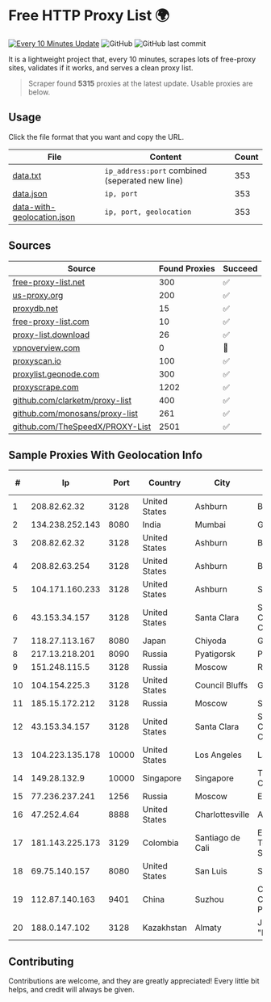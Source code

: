 
# Free HTTP Proxy List 🌍

[![Every 10 Minutes Update](https://github.com/mertguvencli/http-proxy-list/actions/workflows/main.yml/badge.svg?branch=main)](https://github.com/mertguvencli/http-proxy-list/actions/workflows/main.yml)
![GitHub](https://img.shields.io/github/license/mertguvencli/http-proxy-list)
![GitHub last commit](https://img.shields.io/github/last-commit/mertguvencli/http-proxy-list)

It is a lightweight project that, every 10 minutes, scrapes lots of free-proxy sites, validates if it works, and serves a clean proxy list.


> Scraper found **5315** proxies at the latest update. Usable proxies are below.

## Usage

Click the file format that you want and copy the URL.


|File|Content|Count|
|----|-------|-----|
|[data.txt](https://raw.githubusercontent.com/mertguvencli/http-proxy-list/main/proxy-list/data.txt)|`ip_address:port` combined (seperated new line)|353|
|[data.json](https://raw.githubusercontent.com/mertguvencli/http-proxy-list/main/proxy-list/data.json)|`ip, port`|353|
|[data-with-geolocation.json](https://raw.githubusercontent.com/mertguvencli/http-proxy-list/main/proxy-list/data-with-geolocation.json)|`ip, port, geolocation`|353|

## Sources

|Source|Found Proxies|Succeed|
|------|-------------|-------|
|[free-proxy-list.net](https://free-proxy-list.net)|300|✅|
|[us-proxy.org](https://www.us-proxy.org)|200|✅|
|[proxydb.net](http://proxydb.net)|15|✅|
|[free-proxy-list.com](https://free-proxy-list.com/?page=&port=&type%5B%5D=http&type%5B%5D=https&up_time=0&search=Search)|10|✅|
|[proxy-list.download](https://www.proxy-list.download/HTTP)|26|✅|
|[vpnoverview.com](https://vpnoverview.com/privacy/anonymous-browsing/free-proxy-servers)|0|🚫|
|[proxyscan.io](https://www.proxyscan.io)|100|✅|
|[proxylist.geonode.com](https://proxylist.geonode.com/api/proxy-list?limit=300&page=1&sort_by=lastChecked&sort_type=desc&protocols=http,https)|300|✅|
|[proxyscrape.com](https://api.proxyscrape.com/v2/?request=displayproxies&protocol=http&timeout=10000&country=all&ssl=all&anonymity=all)|1202|✅|
|[github.com/clarketm/proxy-list](https://raw.githubusercontent.com/clarketm/proxy-list/master/proxy-list-raw.txt)|400|✅|
|[github.com/monosans/proxy-list](https://raw.githubusercontent.com/monosans/proxy-list/main/proxies/http.txt)|261|✅|
|[github.com/TheSpeedX/PROXY-List](https://raw.githubusercontent.com/TheSpeedX/PROXY-List/master/http.txt)|2501|✅|


## Sample Proxies With Geolocation Info

|#|Ip|Port|Country|City|Internet Service Provider|
|-|--|----|-------|----|-------------------------|
|1|208.82.62.32|3128|United States|Ashburn|Bernardi Sounds|
|2|134.238.252.143|8080|India|Mumbai|Google LLC|
|3|208.82.62.32|3128|United States|Ashburn|Bernardi Sounds|
|4|208.82.63.254|3128|United States|Ashburn|Bernardi Sounds|
|5|104.171.160.233|3128|United States|Ashburn|Sneaker Server|
|6|43.153.34.157|3128|United States|Santa Clara|Shenzhen Tencent Computer Systems Company Limited|
|7|118.27.113.167|8080|Japan|Chiyoda|GMO Internet, Inc.|
|8|217.13.218.201|8090|Russia|Pyatigorsk|POSTLTD|
|9|151.248.115.5|3128|Russia|Moscow|Reg.Ru|
|10|104.154.225.3|3128|United States|Council Bluffs|Google LLC|
|11|185.15.172.212|3128|Russia|Moscow|SafeData LLC|
|12|43.153.34.157|3128|United States|Santa Clara|Shenzhen Tencent Computer Systems Company Limited|
|13|104.223.135.178|10000|United States|Los Angeles|LayerHost|
|14|149.28.132.9|10000|Singapore|Singapore|The Constant Company|
|15|77.236.237.241|1256|Russia|Moscow|Enforta-MSK|
|16|47.252.4.64|8888|United States|Charlottesville|Alibaba.com LLC|
|17|181.143.225.173|3129|Colombia|Santiago de Cali|EPM Telecomunicaciones S.A. E.S.P.|
|18|69.75.140.157|8080|United States|San Luis|Spectrum|
|19|112.87.140.163|9401|China|Suzhou|China Unicom CHINA169 Jiangsu Province Network|
|20|188.0.147.102|3128|Kazakhstan|Almaty|JSC "KazTransCom"|



## Contributing

Contributions are welcome, and they are greatly appreciated! Every
little bit helps, and credit will always be given.

